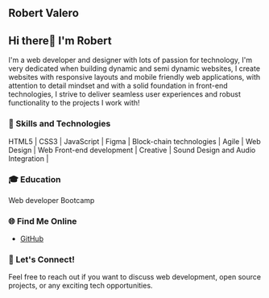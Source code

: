 ## Robert Valero

## Hi there👋 I'm Robert

I'm a web developer and designer with lots of passion for technology, I'm very dedicated when building dynamic and semi dynamic websites, I create websites with responsive layouts and mobile friendly web applications, with attention to detail mindset and with a solid foundation in front-end technologies, I strive to deliver seamless user experiences and robust functionality to the projects I work with!

### 🚀 Skills and Technologies

HTML5 | CSS3 | JavaScript | Figma | Block-chain technologies | Agile | Web Design | Web Front-end development | Creative | Sound Design and Audio Integration |

    
### 🎓 Education
Web developer Bootcamp


### 🌐 Find Me Online

- [GitHub](https://github.com/robvalero)



### 💬 Let's Connect!

Feel free to reach out if you want to discuss web development, open source projects, or any exciting tech opportunities.

